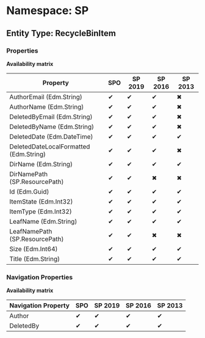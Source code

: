 # Namespace: SP

## Entity Type: RecycleBinItem

### Properties

**Availability matrix**

Property | SPO | SP 2019 | SP 2016 | SP 2013
----------|-----|---------|---------|--------
AuthorEmail (Edm.String) | ✔ | ✔ | ✔ | ✖
AuthorName (Edm.String) | ✔ | ✔ | ✔ | ✖
DeletedByEmail (Edm.String) | ✔ | ✔ | ✔ | ✖
DeletedByName (Edm.String) | ✔ | ✔ | ✔ | ✖
DeletedDate (Edm.DateTime) | ✔ | ✔ | ✔ | ✔
DeletedDateLocalFormatted (Edm.String) | ✔ | ✔ | ✔ | ✖
DirName (Edm.String) | ✔ | ✔ | ✔ | ✔
DirNamePath (SP.ResourcePath) | ✔ | ✔ | ✖ | ✖
Id (Edm.Guid) | ✔ | ✔ | ✔ | ✔
ItemState (Edm.Int32) | ✔ | ✔ | ✔ | ✔
ItemType (Edm.Int32) | ✔ | ✔ | ✔ | ✔
LeafName (Edm.String) | ✔ | ✔ | ✔ | ✔
LeafNamePath (SP.ResourcePath) | ✔ | ✔ | ✖ | ✖
Size (Edm.Int64) | ✔ | ✔ | ✔ | ✔
Title (Edm.String) | ✔ | ✔ | ✔ | ✔

### Navigation Properties

**Availability matrix**

Navigation Property | SPO | SP 2019 | SP 2016 | SP 2013
----------|-----|---------|---------|--------
Author | ✔ | ✔ | ✔ | ✔
DeletedBy | ✔ | ✔ | ✔ | ✔
